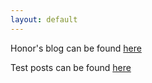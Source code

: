 ```yaml
---
layout: default
---
```


Honor's blog can be found [here](https://suzannehare.github.io/testrepo.github.io/Honorblog)

Test posts can be found [here](https://suzannehare.github.io/testrepo.github.io/_posts/)
